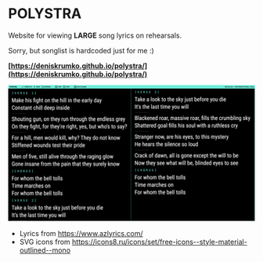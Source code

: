 # POLYSTRA
Website for viewing **LARGE** song lyrics on rehearsals.

Sorry, but songlist is hardcoded just for me :)

**[https://deniskrumko.github.io/polystra/](https://deniskrumko.github.io/polystra/)**


![](https://raw.githubusercontent.com/deniskrumko/polystra/master/icons/preview.png)

- Lyrics from https://www.azlyrics.com/
- SVG icons from https://icons8.ru/icons/set/free-icons--style-material-outlined--mono
